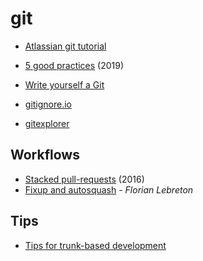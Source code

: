 # git

* [Atlassian git tutorial](https://www.atlassian.com/git/tutorials)
* [5 good practices](https://deepsource.io/blog/git-best-practices/) \(2019\)
* [Write yourself a Git](https://wyag.thb.lt/)

* [gitignore.io](https://gitignore.io/)
* [gitexplorer](https://gitexplorer.com/)

## Workflows

* [Stacked pull-requests](https://graysonkoonce.com/stacked-pull-requests-keeping-github-diffs-small/) \(2016\)
* [Fixup and autosquash](https://fle.github.io/git-tip-keep-your-branch-clean-with-fixup-and-autosquash.html) - _Florian Lebreton_

## Tips

* [Tips for trunk-based development](https://dev.to/alediaferia/git-tips-for-trunk-based-development-1i1g)
